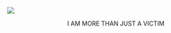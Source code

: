 ![](https://komarev.com/ghpvc/?username=innocntluvrr&color=grey)
<br>
<p align="center">
  I AM MORE THAN JUST A VICTIM
